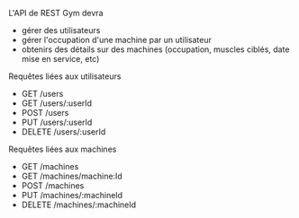 L'API de REST Gym devra

- gérer des utilisateurs
- gérer l'occupation d'une machine par un utilisateur
- obtenirs des détails sur des machines (occupation, muscles ciblés, date mise en service, etc)

Requêtes liées aux utilisateurs

- GET /users
- GET /users/:userId
- POST /users
- PUT /users/:userId
- DELETE /users/:userId

Requêtes liées aux machines

- GET /machines
- GET /machines/machine:Id
- POST /machines
- PUT /machines/:machineId
- DELETE /machines/:machineId
